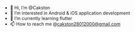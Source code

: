 - 👋 Hi, I’m @Cakston
- 👀 I’m interested in Android & iOS application development
- 🌱 I’m currently learning flutter
- 📫 How to reach me @cakston28012000@gmail.com

<!---
Cakston/Cakston is a ✨ special ✨ repository because its `README.md` (this file) appears on your GitHub profile.
You can click the Preview link to take a look at your changes.
--->
